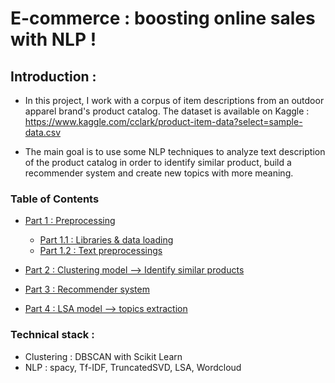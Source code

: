 # E-commerce : boosting online sales with NLP !

## Introduction :

- In this project, I work with a corpus of item descriptions from an outdoor apparel brand's product catalog.
The dataset is available on Kaggle : https://www.kaggle.com/cclark/product-item-data?select=sample-data.csv

- The main goal is to use some NLP techniques to analyze text description of the product catalog in order to identify similar product, build a recommender system and create new topics with more meaning.

### Table of Contents

* [Part 1 : Preprocessing](#chapter1)
    * [Part 1.1 : Libraries & data loading](#section_1_1)
    * [Part 1.2 : Text preprocessings](#section_1_2)
    

* [Part 2 : Clustering model --> Identify similar products](#chapter2)

* [Part 3 : Recommender system](#chapter3)

* [Part 4 : LSA model --> topics extraction](#chapter4)

### Technical stack : 
- Clustering : DBSCAN with Scikit Learn
- NLP : spacy, Tf-IDF, TruncatedSVD, LSA, Wordcloud
